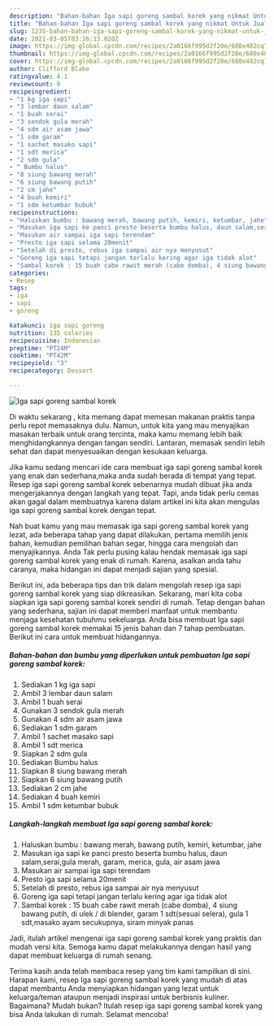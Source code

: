 ```yaml
---
description: "Bahan-bahan Iga sapi goreng sambal korek yang nikmat Untuk Jualan"
title: "Bahan-bahan Iga sapi goreng sambal korek yang nikmat Untuk Jualan"
slug: 1235-bahan-bahan-iga-sapi-goreng-sambal-korek-yang-nikmat-untuk-jualan
date: 2021-03-05T03:26:13.020Z
image: https://img-global.cpcdn.com/recipes/2a0166f995d2f20e/680x482cq70/iga-sapi-goreng-sambal-korek-foto-resep-utama.jpg
thumbnail: https://img-global.cpcdn.com/recipes/2a0166f995d2f20e/680x482cq70/iga-sapi-goreng-sambal-korek-foto-resep-utama.jpg
cover: https://img-global.cpcdn.com/recipes/2a0166f995d2f20e/680x482cq70/iga-sapi-goreng-sambal-korek-foto-resep-utama.jpg
author: Clifford Blake
ratingvalue: 4.1
reviewcount: 9
recipeingredient:
- "1 kg iga sapi"
- "3 lembar daun salam"
- "1 buah serai"
- "3 sendok gula merah"
- "4 sdm air asam jawa"
- "1 sdm garam"
- "1 sachet masako sapi"
- "1 sdt merica"
- "2 sdm gula"
- " Bumbu halus"
- "8 siung bawang merah"
- "6 siung bawang putih"
- "2 cm jahe"
- "4 buah kemiri"
- "1 sdm ketumbar bubuk"
recipeinstructions:
- "Haluskan bumbu : bawang merah, bawang putih, kemiri, ketumbar, jahe"
- "Masukan iga sapi ke panci presto beserta bumbu halus, daun salam,serai,gula merah, garam, merica, gula, air asam jawa"
- "Masukan air sampai iga sapi terendam"
- "Presto iga sapi selama 20menit"
- "Setelah di presto, rebus iga sampai air nya menyusut"
- "Goreng iga sapi tetapi jangan terlalu kering agar iga tidak alot"
- "Sambal korek : 15 buah cabe rawit merah (cabe domba), 4 siung bawang putih, di ulek / di blender, garam 1 sdt(sesuai selera), gula 1 sdt,masako ayam secukupnya, siram minyak panas"
categories:
- Resep
tags:
- iga
- sapi
- goreng

katakunci: iga sapi goreng 
nutrition: 135 calories
recipecuisine: Indonesian
preptime: "PT24M"
cooktime: "PT42M"
recipeyield: "3"
recipecategory: Dessert

---
```



![Iga sapi goreng sambal korek](https://img-global.cpcdn.com/recipes/2a0166f995d2f20e/680x482cq70/iga-sapi-goreng-sambal-korek-foto-resep-utama.jpg)

Di waktu  sekarang , kita memang dapat memesan makanan praktis tanpa perlu repot memasaknya dulu. Namun, untuk kita yang mau menyajikan masakan terbaik untuk orang tercinta, maka kamu memang lebih baik menghidangkannya dengan tangan sendiri. Lantaran, memasak sendiri lebih sehat dan dapat menyesuaikan dengan kesukaan keluarga.

Jika kamu sedang mencari ide cara membuat iga sapi goreng sambal korek yang enak dan sederhana,maka anda sudah berada di tempat yang tepat. Resep iga sapi goreng sambal korek  sebenarnya mudah dibuat jika anda mengerjakannya dengan langkah yang tepat. Tapi, anda tidak perlu cemas akan gagal dalam membuatnya 
karena dalam artikel ini kita akan mengulas iga sapi goreng sambal korek dengan tepat.  



Nah buat kamu yang mau memasak iga sapi goreng sambal korek yang lezat, ada beberapa tahap yang dapat dilakukan, pertama memilih jenis bahan, kemudian pemilihan bahan segar, hingga cara mengolah dan menyajikannya. Anda Tak perlu pusing kalau hendak memasak iga sapi goreng sambal korek yang enak di rumah. Karena, asalkan anda  tahu caranya, maka hidangan ini dapat menjadi sajian yang spesial.

Berikut ini, ada beberapa tips dan trik dalam mengolah resep iga sapi goreng sambal korek yang siap dikreasikan. Sekarang, mari kita coba siapkan iga sapi goreng sambal korek sendiri di rumah. Tetap dengan bahan yang sederhana, sajian ini dapat memberi manfaat untuk membantu menjaga kesehatan tubuhmu sekeluarga. Anda bisa membuat Iga sapi goreng sambal korek memakai 15 jenis bahan dan 7 tahap pembuatan. Berikut ini cara untuk membuat hidangannya.

<!--inarticleads1-->

##### Bahan-bahan dan bumbu yang diperlukan untuk pembuatan Iga sapi goreng sambal korek:

1. Sediakan 1 kg iga sapi
1. Ambil 3 lembar daun salam
1. Ambil 1 buah serai
1. Gunakan 3 sendok gula merah
1. Gunakan 4 sdm air asam jawa
1. Sediakan 1 sdm garam
1. Ambil 1 sachet masako sapi
1. Ambil 1 sdt merica
1. Siapkan 2 sdm gula
1. Sediakan  Bumbu halus
1. Siapkan 8 siung bawang merah
1. Siapkan 6 siung bawang putih
1. Sediakan 2 cm jahe
1. Sediakan 4 buah kemiri
1. Ambil 1 sdm ketumbar bubuk




<!--inarticleads2-->

##### Langkah-langkah membuat Iga sapi goreng sambal korek:

1. Haluskan bumbu : bawang merah, bawang putih, kemiri, ketumbar, jahe
1. Masukan iga sapi ke panci presto beserta bumbu halus, daun salam,serai,gula merah, garam, merica, gula, air asam jawa
1. Masukan air sampai iga sapi terendam
1. Presto iga sapi selama 20menit
1. Setelah di presto, rebus iga sampai air nya menyusut
1. Goreng iga sapi tetapi jangan terlalu kering agar iga tidak alot
1. Sambal korek : 15 buah cabe rawit merah (cabe domba), 4 siung bawang putih, di ulek / di blender, garam 1 sdt(sesuai selera), gula 1 sdt,masako ayam secukupnya, siram minyak panas




Jadi, itulah artikel mengenai  iga sapi goreng sambal korek  yang praktis dan mudah versi kita. Semoga kamu dapat melakukannya dengan hasil yang dapat membuat keluarga di rumah senang. 

Terima kasih anda telah membaca resep yang tim kami tampilkan di sini. Harapan kami, resep  Iga sapi goreng sambal korek yang mudah di atas dapat membantu Anda menyiapkan hidangan yang lezat untuk keluarga/teman ataupun menjadi inspirasi untuk berbisnis kuliner. Bagaimana? Mudah bukan? Itulah resep iga sapi goreng sambal korek yang bisa Anda lakukan di rumah. Selamat mencoba!

